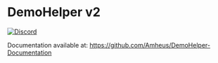 # DemoHelper v2
[![Discord](https://img.shields.io/discord/740966777957253140.svg)](https://discord.gg/PzqhkafaUV)

Documentation available at:
https://github.com/Amheus/DemoHelper-Documentation
